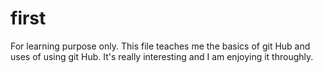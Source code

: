 # first
For learning purpose only.
This file teaches me the basics of git Hub and uses of using git Hub.
It's really interesting and I am enjoying it throughly.

